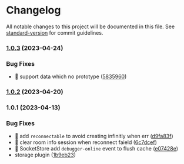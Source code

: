 # Changelog

All notable changes to this project will be documented in this file. See [standard-version](https://github.com/conventional-changelog/standard-version) for commit guidelines.

### [1.0.3](https://github.com/HuolalaTech/page-spy/compare/v1.0.2...v1.0.3) (2023-04-24)

### Bug Fixes

- 🐛 support data which no prototype ([5835960](https://github.com/HuolalaTech/page-spy/commit/58359606475db153a2ef9a9873ed6ec22be99e96))

### [1.0.2](https://github.com/HuolalaTech/page-spy/compare/v1.0.1...v1.0.2) (2023-04-20)

### 1.0.1 (2023-04-13)

### Bug Fixes

- 🐛 add `reconnectable` to avoid creating infinitly when err ([d9fa83f](https://github.com/HuolalaTech/page-spy/commit/d9fa83f75af74a456fcf2e0c2d94681ce3361277))
- 🐛 clear room info session when reconnect faield ([6c7dcef](https://github.com/HuolalaTech/page-spy/commit/6c7dcef902114658430bdd4eca46581b70524a10))
- 🐛 SocketStore add `debugger-online` event to flush cache ([e07428e](https://github.com/HuolalaTech/page-spy/commit/e07428e3589ea2d65f575edb1653f1df664a9988))
- storage plugin ([1b9eb23](https://github.com/HuolalaTech/page-spy/commit/1b9eb23b17a80fbbeb53478642cf9416b81ca6f5))
